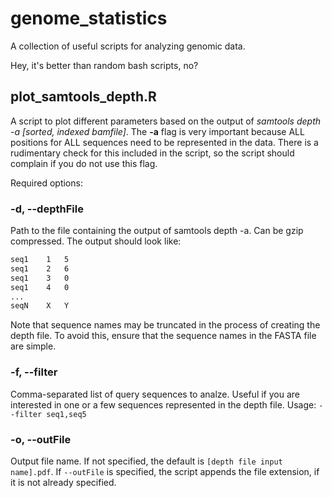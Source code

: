 # genome_statistics #
A collection of useful scripts for analyzing genomic data.

Hey, it's better than random bash scripts, no?

## plot_samtools_depth.R

A script to plot different parameters based on the output of *samtools depth -a [sorted, indexed bamfile]*. The **-a** flag is very important because ALL positions for ALL sequences need to be represented in the data. There is a rudimentary check for this included in the script, so the script should complain if you do not use this flag.

Required options:

### -d, --depthFile

Path to the file containing the output of samtools depth -a. Can be gzip compressed. The output should look like:
```bash
seq1	1	5
seq1	2	6
seq1	3	0
seq1	4	0
...
seqN	X	Y
```
Note that sequence names may be truncated in the process of creating the depth file. To avoid this, ensure that the sequence names in the FASTA file are simple.

### -f, --filter

Comma-separated list of query sequences to analze. Useful if you are interested in one or a few sequences represented in the depth file. Usage: `--filter seq1,seq5`

### -o, --outFile

Output file name. If not specified, the default is `[depth file input name].pdf`. If `--outFile` is specified, the script appends the file extension, if it is not already specified.
